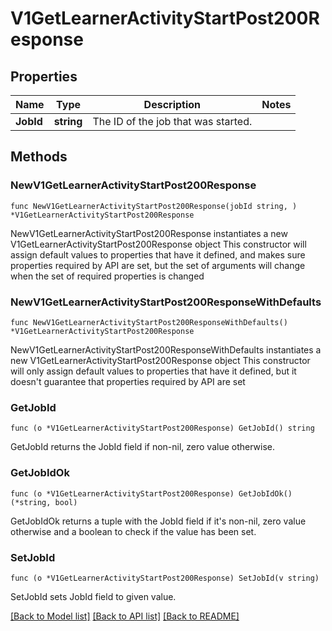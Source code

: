 # V1GetLearnerActivityStartPost200Response

## Properties

Name | Type | Description | Notes
------------ | ------------- | ------------- | -------------
**JobId** | **string** | The ID of the job that was started. | 

## Methods

### NewV1GetLearnerActivityStartPost200Response

`func NewV1GetLearnerActivityStartPost200Response(jobId string, ) *V1GetLearnerActivityStartPost200Response`

NewV1GetLearnerActivityStartPost200Response instantiates a new V1GetLearnerActivityStartPost200Response object
This constructor will assign default values to properties that have it defined,
and makes sure properties required by API are set, but the set of arguments
will change when the set of required properties is changed

### NewV1GetLearnerActivityStartPost200ResponseWithDefaults

`func NewV1GetLearnerActivityStartPost200ResponseWithDefaults() *V1GetLearnerActivityStartPost200Response`

NewV1GetLearnerActivityStartPost200ResponseWithDefaults instantiates a new V1GetLearnerActivityStartPost200Response object
This constructor will only assign default values to properties that have it defined,
but it doesn't guarantee that properties required by API are set

### GetJobId

`func (o *V1GetLearnerActivityStartPost200Response) GetJobId() string`

GetJobId returns the JobId field if non-nil, zero value otherwise.

### GetJobIdOk

`func (o *V1GetLearnerActivityStartPost200Response) GetJobIdOk() (*string, bool)`

GetJobIdOk returns a tuple with the JobId field if it's non-nil, zero value otherwise
and a boolean to check if the value has been set.

### SetJobId

`func (o *V1GetLearnerActivityStartPost200Response) SetJobId(v string)`

SetJobId sets JobId field to given value.



[[Back to Model list]](../README.md#documentation-for-models) [[Back to API list]](../README.md#documentation-for-api-endpoints) [[Back to README]](../README.md)



